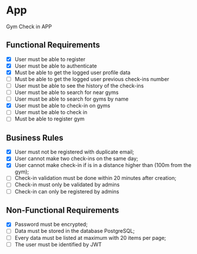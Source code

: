 # App

Gym Check in APP

## Functional Requirements
- [x] User must be able to register
- [x] User must be able to authenticate
- [x] Must be able to get the logged user profile data
- [ ] Must be able to get the logged user previous check-ins number
- [ ] User must be able to see the history of the check-ins
- [ ] User must be able to search for near gyms
- [ ] User must be able to search for gyms by name 
- [x] User must be able to check-in on gyms 
- [ ] User must be able to check in
- [ ] Must be able to register gym

## Business Rules
- [x] User must not be registered with duplicate email;
- [x] User cannot make two check-ins on the same day;
- [x] User cannot make check-in if is in a distance higher than (100m from the gym);
- [ ] Check-in validation must be done within 20 minutes after creation;
- [ ] Check-in must only be validated by admins
- [ ] Check-in can only be registered by admins

## Non-Functional Requirements
- [x] Password must be encrypted;
- [ ] Data must be stored in the database PostgreSQL;
- [ ] Every data must be listed at maximum with 20 items per page;
- [ ] The user must be identified by JWT